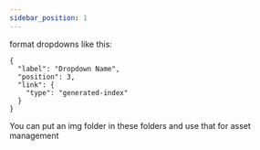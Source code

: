 ```yaml
---
sidebar_position: 1
---
```


format dropdowns like this: 
```
{
  "label": "Dropdown Name",
  "position": 3,
  "link": {
    "type": "generated-index"
  }
}
```

You can put an img folder in these folders and use that for asset management